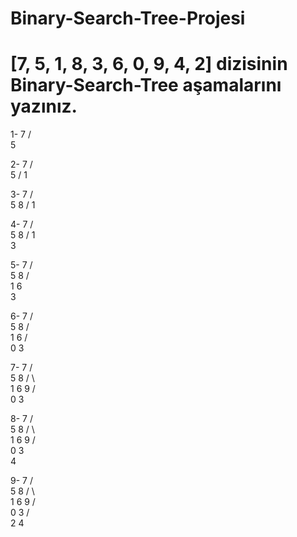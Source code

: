 # Binary-Search-Tree-Projesi

# [7, 5, 1, 8, 3, 6, 0, 9, 4, 2] dizisinin Binary-Search-Tree aşamalarını yazınız.


1-          7
        /   \
      5
      
2-
          7
        /   \
      5
    /
  1
  
3-
          7
        /   \
      5       8
    /
  1
  
4-
                  7
                /   \
              5       8
            /
          1
            \
              3
        
5-
                  7
                /   \
              5       8
            /   \
          1       6
            \
              3
              
 6-
                   7
                /   \
              5       8
            /   \
          1       6
        /    \
      0        3
      
 7-
                  7
                /   \
              5       8
            /   \       \
          1       6       9
        /    \
      0        3
              
 8-
                   7
                /   \
              5       8
            /   \       \
          1       6       9
        /    \
      0        3
                 \
                   4
              
9-
                   7
                /   \
              5       8
            /   \       \
          1       6       9
        /    \
      0        3
             /   \
           2       4
              
              
